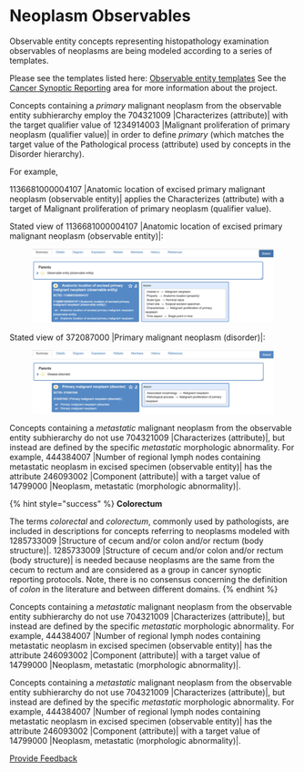 # Neoplasm Observables

Observable entity concepts representing histopathology examination observables of neoplasms are being modeled according to a series of templates.

Please see the templates listed here: [Observable entity templates](https://prod-confluence.ihtsdotools.org/display/SCTEMPLATES/Observable+entity+templates) See the [Cancer Synoptic Reporting](https://prod-confluence.ihtsdotools.org/display/CC/Cancer+Synoptic+Reporting) area for more information about the project.

Concepts containing a _primary_ malignant neoplasm from the observable entity subhierarchy employ the 704321009 |Characterizes (attribute)| with the target qualifier value of 1234914003 |Malignant proliferation of primary neoplasm (qualifier value)| in order to define _primary_ (which matches the target value of the Pathological process (attribute) used by concepts in the Disorder hierarchy).

For example,

1136681000004107 |Anatomic location of excised primary malignant neoplasm (observable entity)| applies the Characterizes (attribute) with a target of Malignant proliferation of primary neoplasm (qualifier value).

Stated view of 1136681000004107 |Anatomic location of excised primary malignant neoplasm (observable entity)|:

<figure><img src="../../../../../.gitbook/assets/image (165).png" alt=""><figcaption></figcaption></figure>

Stated view of 372087000 |Primary malignant neoplasm (disorder)|:

<figure><img src="../../../../../.gitbook/assets/image (166).png" alt=""><figcaption></figcaption></figure>

Concepts containing a _metastatic_ malignant neoplasm from the observable entity subhierarchy do not use 704321009 |Characterizes (attribute)|, but instead are defined by the specific _metastatic_ morphologic abnormality. For example, 444384007 |Number of regional lymph nodes containing metastatic neoplasm in excised specimen (observable entity)| has the attribute 246093002 |Component (attribute)| with a target value of 14799000 |Neoplasm, metastatic (morphologic abnormality)|.

{% hint style="success" %}
**Colorectum**

The terms _colorectal_ and _colorectum_, commonly used by pathologists, are included in descriptions for concepts referring to neoplasms modeled with 1285733009 |Structure of cecum and/or colon and/or rectum (body structure)|. 1285733009 |Structure of cecum and/or colon and/or rectum (body structure)| is needed because neoplasms are the same from the cecum to rectum and are considered as a group in cancer synoptic reporting protocols. Note, there is no consensus concerning the definition of _colon_ in the literature and between different domains.
{% endhint %}



Concepts containing a _metastatic_ malignant neoplasm from the observable entity subhierarchy do not use 704321009 |Characterizes (attribute)|, but instead are defined by the specific _metastatic_ morphologic abnormality. For example, 444384007 |Number of regional lymph nodes containing metastatic neoplasm in excised specimen (observable entity)| has the attribute 246093002 |Component (attribute)| with a target value of 14799000 |Neoplasm, metastatic (morphologic abnormality)|.

Concepts containing a _metastatic_ malignant neoplasm from the observable entity subhierarchy do not use 704321009 |Characterizes (attribute)|, but instead are defined by the specific _metastatic_ morphologic abnormality. For example, 444384007 |Number of regional lymph nodes containing metastatic neoplasm in excised specimen (observable entity)| has the attribute 246093002 |Component (attribute)| with a target value of 14799000 |Neoplasm, metastatic (morphologic abnormality)|.






<a href="https://docs.google.com/forms/d/e/1FAIpQLScTmbZIf0UEQwYDkY27EEWBkaiYkHSbR0_9DmFrMLXoQLyL7Q/viewform?usp=pp_url&entry.1767247133=SCT+Editorial+Guide&entry.670899847=Neoplasm%20Observables" class="button primary">Provide Feedback</a>

